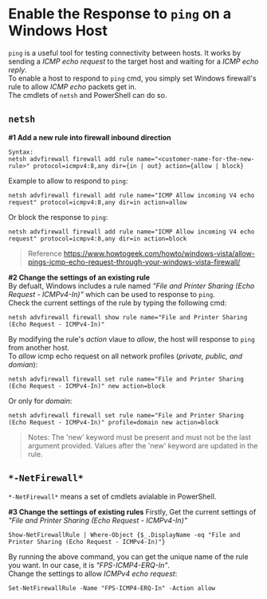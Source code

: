 # Enable the Response to `ping` on a Windows Host
`ping` is a useful tool for testing connectivity between hosts. It works by sending a _ICMP echo request_ to the target host and waiting for a _ICMP echo reply_.  
To enable a host to respond to `ping` cmd, you simply set Windows firewall's rule to allow _ICMP echo_ packets get in.  
The cmdlets of `netsh` and PowerShell can do so.

## `netsh`
**#1 Add a new rule into firewall inbound direction**
```
Syntax:
netsh advfirewall firewall add rule name="<customer-name-for-the-new-rule>" protocol=icmpv4:8,any dir={in | out} action={allow | block}
```
Example to allow to respond to `ping`:
```
netsh advfirewall firewall add rule name="ICMP Allow incoming V4 echo request" protocol=icmpv4:8,any dir=in action=allow
```
Or block the response to `ping`:
```
netsh advfirewall firewall add rule name="ICMP Allow incoming V4 echo request" protocol=icmpv4:8,any dir=in action=block
```
 > Reference https://www.howtogeek.com/howto/windows-vista/allow-pings-icmp-echo-request-through-your-windows-vista-firewall/

**#2 Change the settings of an existing rule**  
By defualt, Windows includes a rule named _"File and Printer Sharing (Echo Request - ICMPv4-In)"_ which can be used to response to `ping`.  
Check the current settings of the rule by typing the following cmd:
```
netsh advfirewall firewall show rule name="File and Printer Sharing (Echo Request - ICMPv4-In)"
```
By modifying the rule's _action_ vlaue to _allow_, the host will response to `ping` from another host.  
To _allow_ icmp echo request on all network profiles (_private, public, and domian_):
```
netsh advfirewall firewall set rule name="File and Printer Sharing (Echo Request - ICMPv4-In)" new action=block
```
Or only for _domain_:
```
netsh advfirewall firewall set rule name="File and Printer Sharing (Echo Request - ICMPv4-In)" profile=domain new action=block
```
 > Notes: The 'new' keyword must be present and must not be the last argument provided. Values after the 'new' keyword are updated in the rule.

## `*-NetFirewall*`
`*-NetFirewall*` means a set of cmdlets avialable in PowerShell.

**#3 Change the settings of existing rules**
Firstly, Get the current settings of _"File and Printer Sharing (Echo Request - ICMPv4-In)"_
```
Show-NetFirewallRule | Where-Object {$_.DisplayName -eq "File and Printer Sharing (Echo Request - ICMPv4-In)"}
```
By running the above command, you can get the unique name of the rule you want. In our case, it is _"FPS-ICMP4-ERQ-In"_.  
Change the settings to allow _ICMPv4 echo request_:
```
Set-NetFirewallRule -Name "FPS-ICMP4-ERQ-In" -Action allow
```
